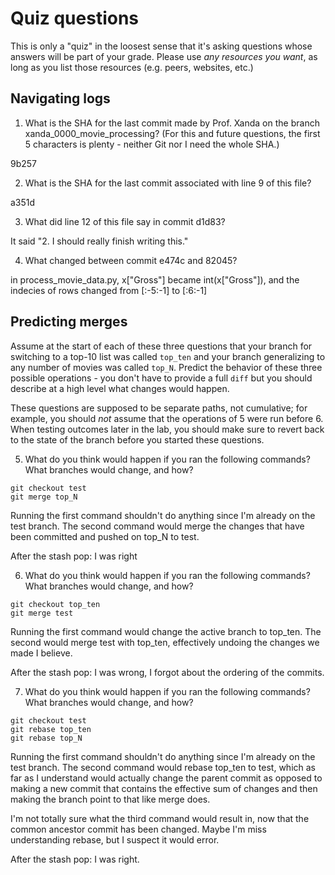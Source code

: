 # Quiz questions

This is only a "quiz" in the loosest sense that it's asking questions whose
answers will be part of your grade. Please use *any resources you want*, as
long as you list those resources (e.g. peers, websites, etc.)

## Navigating logs

1. What is the SHA for the last commit made by Prof. Xanda on the branch
xanda_0000_movie_processing?
(For this and future questions, the first 5 characters is plenty - neither
Git nor I need the whole SHA.)

9b257

2. What is the SHA for the last commit associated with line 9 of this file?

a351d

3. What did line 12 of this file say in commit d1d83?

It said "2. I should really finish writing this."

4. What changed between commit e474c and 82045?

in process_movie_data.py, x["Gross"] became int(x["Gross"]), and the indecies of rows changed from [:-5:-1] to
[:6:-1]

## Predicting merges

Assume at the start of each of these three questions that your
branch for switching to a top-10 list was called `top_ten`
and your branch generalizing to any number of movies was called `top_N`.
Predict the behavior of these three possible operations - you don't
have to provide a full `diff` but you should describe at a high level
what changes would happen.

These questions are supposed to be separate paths, not cumulative;
for example, you should *not* assume that the operations of 5 were run
before 6. When testing outcomes later in the lab, you should make sure to
revert back to the state of the branch before you started these questions.

5. What do you think would happen if you ran the following commands?
What branches would change, and how?
```
git checkout test
git merge top_N
```
Running the first command shouldn't do anything since I'm already on the test branch. The second command would
merge the changes that have been committed and pushed on top_N to test.

After the stash pop: I was right

6. What do you think would happen if you ran the following commands?
What branches would change, and how?
```
git checkout top_ten
git merge test
```
Running the first command would change the active branch to top_ten. The second would merge test with top_ten,
effectively undoing the changes we made I believe.

After the stash pop: I was wrong, I forgot about the ordering of the commits.

7. What do you think would happen if you ran the following commands?
What branches would change, and how?
```
git checkout test
git rebase top_ten
git rebase top_N
```
Running the first command shouldn't do anything since I'm already on the test branch. The second command would
rebase top_ten to test, which as far as I understand would actually change the parent commit as opposed to
making a new commit that contains the effective sum of changes and then making the branch point to that like
merge does. 

I'm not totally sure what the third command would result in, now that the common ancestor commit has been
changed. Maybe I'm miss understanding rebase, but I suspect it would error.

After the stash pop: I was right.
